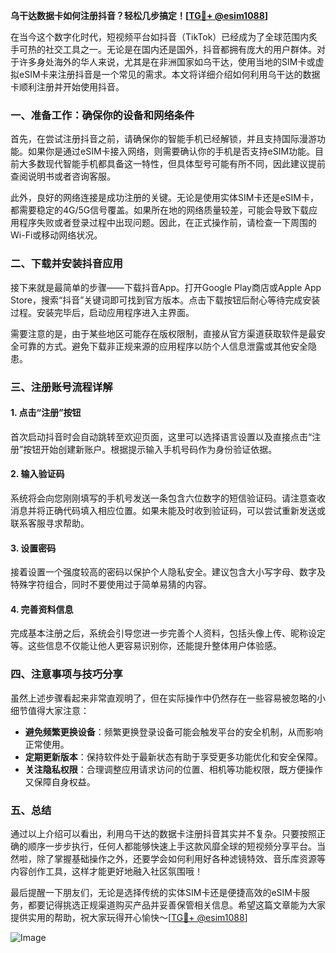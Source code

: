 **乌干达数据卡如何注册抖音？轻松几步搞定！[[TG💪+ @esim1088](https://t.me/s/esim1088)]**

在当今这个数字化时代，短视频平台如抖音（TikTok）已经成为了全球范围内炙手可热的社交工具之一。无论是在国内还是国外，抖音都拥有庞大的用户群体。对于许多身处海外的华人来说，尤其是在非洲国家如乌干达，使用当地的SIM卡或虚拟eSIM卡来注册抖音是一个常见的需求。本文将详细介绍如何利用乌干达的数据卡顺利注册并开始使用抖音。

### 一、准备工作：确保你的设备和网络条件

首先，在尝试注册抖音之前，请确保你的智能手机已经解锁，并且支持国际漫游功能。如果你是通过eSIM卡接入网络，则需要确认你的手机是否支持eSIM功能。目前大多数现代智能手机都具备这一特性，但具体型号可能有所不同，因此建议提前查阅说明书或者咨询客服。

此外，良好的网络连接是成功注册的关键。无论是使用实体SIM卡还是eSIM卡，都需要稳定的4G/5G信号覆盖。如果所在地的网络质量较差，可能会导致下载应用程序失败或者登录过程中出现问题。因此，在正式操作前，请检查一下周围的Wi-Fi或移动网络状况。

### 二、下载并安装抖音应用

接下来就是最简单的步骤——下载抖音App。打开Google Play商店或Apple App Store，搜索“抖音”关键词即可找到官方版本。点击下载按钮后耐心等待完成安装过程。安装完毕后，启动应用程序进入主界面。

需要注意的是，由于某些地区可能存在版权限制，直接从官方渠道获取软件是最安全可靠的方式。避免下载非正规来源的应用程序以防个人信息泄露或其他安全隐患。

### 三、注册账号流程详解

#### 1. 点击“注册”按钮

首次启动抖音时会自动跳转至欢迎页面，这里可以选择语言设置以及直接点击“注册”按钮开始创建新账户。根据提示输入手机号码作为身份验证依据。

#### 2. 输入验证码

系统将会向您刚刚填写的手机号发送一条包含六位数字的短信验证码。请注意查收消息并将正确代码填入相应位置。如果未能及时收到验证码，可以尝试重新发送或联系客服寻求帮助。

#### 3. 设置密码

接着设置一个强度较高的密码以保护个人隐私安全。建议包含大小写字母、数字及特殊字符组合，同时不要使用过于简单易猜的内容。

#### 4. 完善资料信息

完成基本注册之后，系统会引导您进一步完善个人资料，包括头像上传、昵称设定等。这些信息不仅能让他人更容易识别你，还能提升整体用户体验感。

### 四、注意事项与技巧分享

虽然上述步骤看起来非常直观明了，但在实际操作中仍然存在一些容易被忽略的小细节值得大家注意：

- **避免频繁更换设备**：频繁更换登录设备可能会触发平台的安全机制，从而影响正常使用。
- **定期更新版本**：保持软件处于最新状态有助于享受更多功能优化和安全保障。
- **关注隐私权限**：合理调整应用请求访问的位置、相机等功能权限，既方便操作又保障自身权益。

### 五、总结

通过以上介绍可以看出，利用乌干达的数据卡注册抖音其实并不复杂。只要按照正确的顺序一步步执行，任何人都能够快速上手这款风靡全球的短视频分享平台。当然啦，除了掌握基础操作之外，还要学会如何利用好各种滤镜特效、音乐库资源等内容创作工具，这样才能更好地融入社区氛围哦！

最后提醒一下朋友们，无论是选择传统的实体SIM卡还是便捷高效的eSIM卡服务，都要记得挑选正规渠道购买产品并妥善保管相关信息。希望这篇文章能为大家提供实用的帮助，祝大家玩得开心愉快～[[TG💪+ @esim1088](https://t.me/s/esim1088)]

![Image](https://i.postimg.cc/4NQfJmqS/Snipaste-2025-05-13-00-14-12.png)